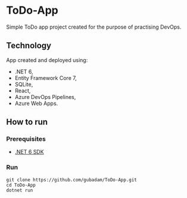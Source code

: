 # ToDo-App

Simple ToDo app project created for the purpose of practising DevOps.

## Technology
App created and deployed using:
- .NET 6,
- Entity Framework Core 7,
- SQLite,
- React,
- Azure DevOps Pipelines,
- Azure Web Apps.

## How to run
### Prerequisites
- [.NET 6 SDK](https://dotnet.microsoft.com/download/dotnet/6.0)
### Run
```
git clone https://github.com/gubadam/ToDo-App.git
cd ToDo-App
dotnet run
```
